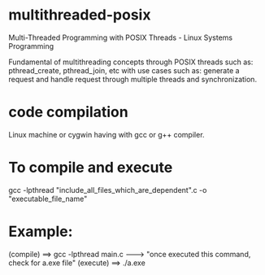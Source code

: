 # multithreaded-posix
Multi-Threaded Programming with POSIX Threads - Linux Systems Programming

Fundamental of multithreading concepts through POSIX threads
such as:
pthread_create, pthread_join, etc
with use cases such as:
generate a request and handle request through multiple threads and synchronization.


# code compilation
Linux machine or cygwin having with gcc or g++ compiler.

# To compile and execute
gcc -lpthread "include_all_files_which_are_dependent".c -o "executable_file_name"

# Example: 
(compile) ==> gcc -lpthread main.c   ---> "once executed this command, check for a.exe file"
(execute) ==> ./a.exe

